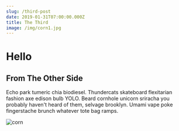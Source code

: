 ```yaml
---
slug: /third-post
date: 2019-01-31T07:00:00.000Z
title: The Third
image: /img/corn1.jpg
---
```

# Hello

## From The Other Side

Echo park tumeric chia biodiesel. Thundercats skateboard flexitarian fashion axe edison bulb YOLO. Beard cornhole unicorn sriracha you probably haven't heard of them, selvage brooklyn. Umami vape poke fingerstache brunch whatever tote bag ramps.

![corn](/img/corn1.jpg)
